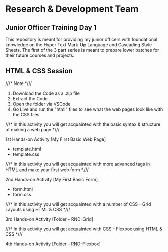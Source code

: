 # Research & Development Team 
## Junior Officer Training Day 1
This repository is meant for providing my junior officers with foundational knowledge on the Hyper Text Mark-Up Language and Cascading Style Sheets. 
The first of the 3 part series is meant to prepare lower batches for their future courses and projects.

## HTML & CSS Session

///* Note *///
 1. Download the Code as a .zip file
 2. Extract the Code 
 3. Open the folder via VSCode
 4. Go Live and run the "html" files to see what the web pages look like with the CSS files


///* In this activity you will get acquainted with the basic syntax & structure of making a web page *///

1st Hands-on Activity [My First Basic Web Page]
- template.html
- template.css

///* In this activity you will get acquainted with more advanced tags in HTML and make your first web form *///

2nd Hands-on Activity [My First Basic Form]
- form.html
- form.css

///* In this activity you will get acquainted with a number of CSS - Grid Layouts using HTML & CSS *///

3rd Hands-on Activity [Folder - RND-Grid]

///* In this activity you will get acquainted with CSS - Flexbox using HTML & CSS *///

4th Hands-on Activity [Folder - RND-Flexbox]


